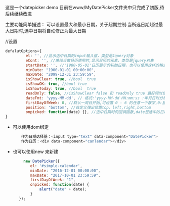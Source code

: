 这是一个datepicker demo
目前在www/MyDatePicker文件夹中只完成了初版,待后续继续改进

主要功能简单描述：
可以设置最大和最小日期，关于超期控制:当所选日期超过最大日期时,选中日期将自动修正为最大日期

//设置
```javascript
defalutOptions={
         el: '', //显示选中日期的input输入框，类型是Jquery对象
         eCont: '', //单纯当做日历使用时,显示日历的元素，类型是jquery对象
         startDate: '', //'1980-05-01'日历展示的初始日期，也可以使用这样的格式'%y-%M-01 00:00:00',%y表示当前年份，暂不支持
         minDate: "1900-01-01 00:00:00",
         maxDate: "2099-12-31 23:59:59",
         isShowClear: true, //bool	true	 
         isShowOK: true, //bool	true	 
         isShowToday: true, //bool	true	 
         readOnly: false, //isShowClear false 和 readOnly true 最好同时使用,
         dateFmt: 'yyyy-MM-dd', // 格式:'yyyy-MM-dd HH:mm:ss :年月日时分秒   'yyyy-MM-dd':年月日      
         firstDayOfWeek: 0, //默认一周日开始,可设置 0 - 6 的任意一个数字,0:星期日 1:星期一 
         position: 'bottom', //自定义弹出位置top，left,right,bottom
         onpicked: function(date) {}, //选中日期时的回调函数,date是选中的日期，类型：Date
}
```
 
* 可以使用dom绑定

```javascript
       作为日期选择器：<input type="text" data-component="DatePicker">
       作为日历：<div data-component="canlendar"></div>
```


*  也可以使用new 来新建

```javascript
        new DatePicker({
           el: '#simple-calendar',
           minDate: "2016-12-01 00:00:00",
           maxDate: "2017-10-01 23:59:59",
           firstDayOfWeek: "1",
           onpicked: function(date) {
               alert("date" + date);
           }
      });
```






 